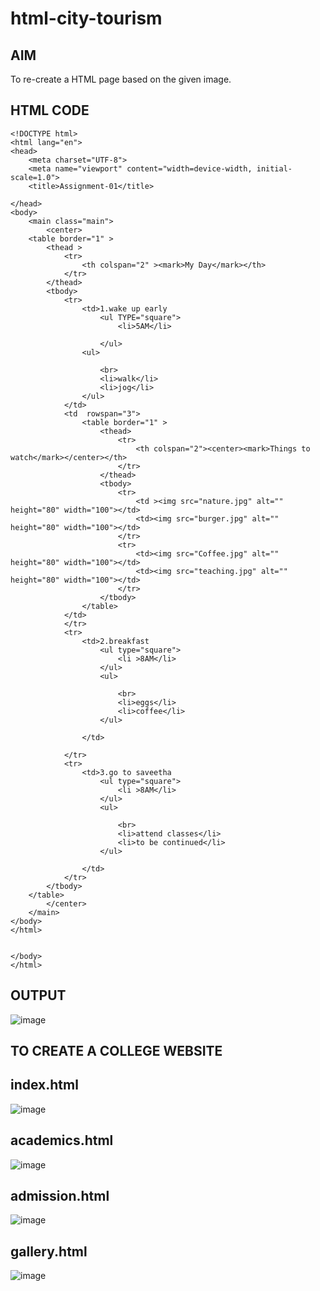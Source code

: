 # html-city-tourism
## AIM
To re-create a HTML page based on the given image.
## HTML CODE
```
<!DOCTYPE html>
<html lang="en">
<head>
    <meta charset="UTF-8">
    <meta name="viewport" content="width=device-width, initial-scale=1.0">
    <title>Assignment-01</title>
    
</head>
<body>
    <main class="main">
        <center>
    <table border="1" >
        <thead >
            <tr>
                <th colspan="2" ><mark>My Day</mark></th>
            </tr>
        </thead>
        <tbody>
            <tr>
                <td>1.wake up early
                    <ul TYPE="square">
                        <li>5AM</li>

                    </ul>
                <ul>
                    
                    <br>
                    <li>walk</li>
                    <li>jog</li>
                </ul>
            </td>
            <td  rowspan="3">
                <table border="1" >
                    <thead>
                        <tr>
                            <th colspan="2"><center><mark>Things to watch</mark></center></th>
                        </tr>
                    </thead>
                    <tbody>
                        <tr>
                            <td ><img src="nature.jpg" alt="" height="80" width="100"></td>
                            <td><img src="burger.jpg" alt="" height="80" width="100"></td>
                        </tr>
                        <tr>
                            <td><img src="Coffee.jpg" alt="" height="80" width="100"></td>
                            <td><img src="teaching.jpg" alt="" height="80" width="100"></td>
                        </tr>
                    </tbody>
                </table>
            </td>
            </tr>
            <tr>
                <td>2.breakfast
                    <ul type="square">
                        <li >8AM</li>
                    </ul>
                    <ul>
                        
                        <br>
                        <li>eggs</li>
                        <li>coffee</li>
                    </ul>
                
                </td>
                
            </tr>
            <tr>
                <td>3.go to saveetha
                    <ul type="square">
                        <li >8AM</li>
                    </ul>
                    <ul>
                        
                        <br>
                        <li>attend classes</li>
                        <li>to be continued</li>
                    </ul>
                
                </td>
            </tr>
        </tbody>
    </table>
        </center>
    </main>
</body>
</html>

    
</body>
</html>
```
## OUTPUT
![image](https://github.com/user-attachments/assets/d85419c4-bb69-4dbe-8ece-cb1e6689aa22)
## TO CREATE A COLLEGE WEBSITE
## index.html
![image](https://github.com/user-attachments/assets/0879854e-9db7-431f-b427-42fbf271dd72)
## academics.html
![image](https://github.com/user-attachments/assets/e84ea6d6-001e-43e5-af56-090885c19b13)
## admission.html
![image](https://github.com/user-attachments/assets/f2cf8900-1e0d-42be-bd12-cc57e737ce54)
## gallery.html
![image](https://github.com/user-attachments/assets/786878af-22d9-4bf0-b3cc-001f08dba955)




